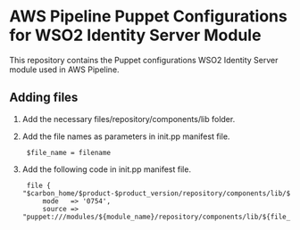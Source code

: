 # AWS Pipeline Puppet Configurations for WSO2 Identity Server Module

This repository contains the Puppet configurations WSO2 Identity Server module used in AWS Pipeline.

## Adding files
1. Add the necessary files/repository/components/lib folder. 
2. Add the file names as parameters in init.pp manifest file.
        
        $file_name = filename
2. Add the following code in init.pp  manifest file.
    
        file { "$carbon_home/$product-$product_version/repository/components/lib/${file_name}":
            mode   => '0754',
            source => "puppet:///modules/${module_name}/repository/components/lib/${file_name}",
     